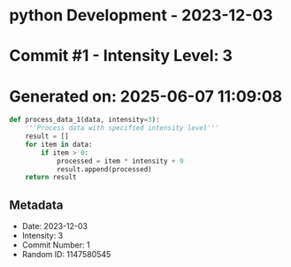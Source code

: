 ﻿# python Development - 2023-12-03
# Commit #1 - Intensity Level: 3
# Generated on: 2025-06-07 11:09:08
```python
def process_data_1(data, intensity=3):
    '''Process data with specified intensity level'''
    result = []
    for item in data:
        if item > 0:
            processed = item * intensity + 9
            result.append(processed)
    return result
```
## Metadata
- Date: 2023-12-03
- Intensity: 3
- Commit Number: 1
- Random ID: 1147580545
